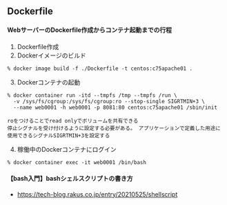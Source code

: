 ## Dockerfile

#### WebサーバーのDockerfile作成からコンテナ起動までの行程
1. Dockerfile作成
2. Dockerイメージのビルド
  ```
  % docker image build -f ./Dockerfile -t centos:c75apache01 .
  ```
3. Dockerコンテナの起動
  ```
  % docker container run -itd --tmpfs /tmp --tmpfs /run \
    -v /sys/fs/cgroup:/sys/fs/cgroup:ro --stop-single SIGRTMIN+3 \
    --name web0001 -h web0001 -p 8081:80 centos:c75apache01 /sbin/init
    
  roをつけることでread onlyでボリュームを共有できる
  停止シグナルを受け付けるように設定する必要がある。 アプリケーションで定義した用途に使用できるシグナルSIGRTMIN+3を設定する
  ```
4. 稼働中のDockerコンテナにログイン
  ```
  % docker container exec -it web0001 /bin/bash
  ```
  
#### 【bash入門】bashシェルスクリプトの書き方
- https://tech-blog.rakus.co.jp/entry/20210525/shellscript
